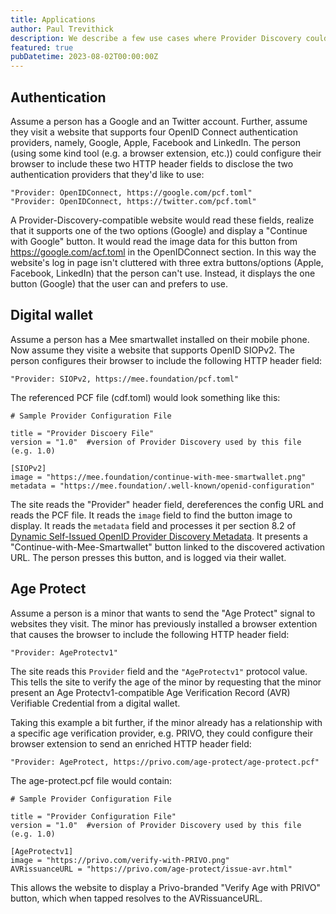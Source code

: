 ```yaml
---
title: Applications
author: Paul Trevithick
description: We describe a few use cases where Provider Discovery could be used
featured: true
pubDatetime: 2023-08-02T00:00:00Z
---
```



## Authentication 

Assume a person has a Google and an Twitter account. Further, assume they visit a website that supports four OpenID Connect authentication providers, namely, Google, Apple, Facebook and LinkedIn. The person (using some kind tool (e.g. a browser extension, etc.)) could configure their browser to include these two HTTP header fields to disclose the two authentication providers that they'd like to use:

    "Provider: OpenIDConnect, https://google.com/pcf.toml"
    "Provider: OpenIDConnect, https://twitter.com/pcf.toml"

A Provider-Discovery-compatible website would read these fields, realize that it supports one of the two options (Google) and display a "Continue with Google" button. It would read the image data for this button from https://google.com/acf.toml in the OpenIDConnect section. In this way the website's log in page isn't cluttered with three extra buttons/options (Apple, Facebook, LinkedIn) that the person can't use. Instead, it displays the one button (Google) that the user can and prefers to use.

## Digital wallet

Assume a person has a Mee smartwallet installed on their mobile phone. Now assume they visite a website that supports OpenID SIOPv2. The person configures their browser to include the following HTTP header field:

    "Provider: SIOPv2, https://mee.foundation/pcf.toml"

The referenced PCF file (cdf.toml) would look something like this: 

    # Sample Provider Configuration File
    
    title = "Provider Discoery File"
    version = "1.0"  #version of Provider Discovery used by this file (e.g. 1.0)
    
    [SIOPv2]
    image = "https://mee.foundation/continue-with-mee-smartwallet.png"
    metadata = "https://mee.foundation/.well-known/openid-configuration"

The site reads the "Provider" header field, dereferences the config URL and reads the PCF file. It reads the `image` field to find the button image to display. It reads the `metadata` field and processes it per section 8.2 of [Dynamic Self-Issued OpenID Provider Discovery Metadata](https://openid.net/specs/openid-connect-self-issued-v2-1_0-ID1.html#name-dynamic-self-issued-openid-). It presents a "Continue-with-Mee-Smartwallet" button linked to the discovered activation URL. The person presses this button, and is logged via their wallet.

## Age Protect

Assume a person is a minor that wants to send the "Age Protect" signal to websites they visit. The minor has previously installed a browser extention that causes the browser to include the following HTTP header field:

    "Provider: AgeProtectv1"

The site reads this `Provider` field and the `"AgeProtectv1"` protocol value. This tells the site to verify the age of the minor by requesting that the minor present an Age Protectv1-compatible Age Verification Record (AVR) Verifiable Credential from a digital wallet. 

Taking this example a bit further, if the minor already has a relationship with a specific age verification provider, e.g. PRIVO, they could configure their browser extension to send an enriched HTTP header field:

    "Provider: AgeProtect, https://privo.com/age-protect/age-protect.pcf"

The age-protect.pcf file would contain: 

    # Sample Provider Configuration File
    
    title = "Provider Configuration File"
    version = "1.0"  #version of Provider Discovery used by this file (e.g. 1.0)
    
    [AgeProtectv1]
    image = "https://privo.com/verify-with-PRIVO.png"
    AVRissuanceURL = "https://privo.com/age-protect/issue-avr.html"

This allows the website to display a Privo-branded "Verify Age with PRIVO" button, which when tapped resolves to the AVRissuanceURL.

